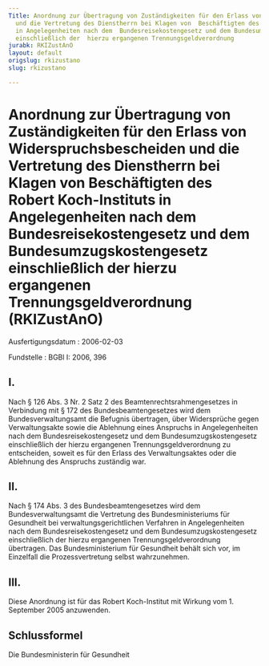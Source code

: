 ```yaml
---
Title: Anordnung zur Übertragung von Zuständigkeiten für den Erlass von  Widerspruchsbescheiden
  und die Vertretung des Dienstherrn bei Klagen von  Beschäftigten des Robert Koch-Instituts
  in Angelegenheiten nach dem  Bundesreisekostengesetz und dem Bundesumzugskostengesetz
  einschließlich der  hierzu ergangenen Trennungsgeldverordnung
jurabk: RKIZustAnO
layout: default
origslug: rkizustano
slug: rkizustano

---
```


# Anordnung zur Übertragung von Zuständigkeiten für den Erlass von  Widerspruchsbescheiden und die Vertretung des Dienstherrn bei Klagen von  Beschäftigten des Robert Koch-Instituts in Angelegenheiten nach dem  Bundesreisekostengesetz und dem Bundesumzugskostengesetz einschließlich der  hierzu ergangenen Trennungsgeldverordnung (RKIZustAnO)

Ausfertigungsdatum
:   2006-02-03

Fundstelle
:   BGBl I: 2006, 396



## I.

Nach § 126 Abs. 3 Nr. 2 Satz 2 des Beamtenrechtsrahmengesetzes in
Verbindung mit § 172 des Bundesbeamtengesetzes wird dem
Bundesverwaltungsamt die Befugnis übertragen, über Widersprüche gegen
Verwaltungsakte sowie die Ablehnung eines Anspruchs in Angelegenheiten
nach dem Bundesreisekostengesetz und dem Bundesumzugskostengesetz
einschließlich der hierzu ergangenen Trennungsgeldverordnung zu
entscheiden, soweit es für den Erlass des Verwaltungsaktes oder die
Ablehnung des Anspruchs zuständig war.


## II.

Nach § 174 Abs. 3 des Bundesbeamtengesetzes wird dem
Bundesverwaltungsamt die Vertretung des Bundesministeriums für
Gesundheit bei verwaltungsgerichtlichen Verfahren in Angelegenheiten
nach dem Bundesreisekostengesetz und dem Bundesumzugskostengesetz
einschließlich der hierzu ergangenen Trennungsgeldverordnung
übertragen. Das Bundesministerium für Gesundheit behält sich vor, im
Einzelfall die Prozessvertretung selbst wahrzunehmen.


## III.

Diese Anordnung ist für das Robert Koch-Institut mit Wirkung vom 1.
September 2005 anzuwenden.


## Schlussformel

Die Bundesministerin für Gesundheit

